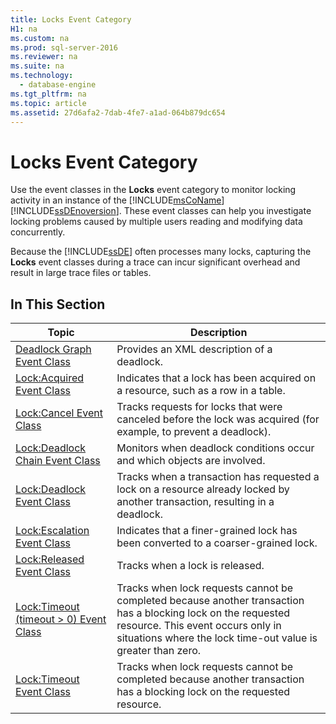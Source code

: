 ```yaml
---
title: Locks Event Category
H1: na
ms.custom: na
ms.prod: sql-server-2016
ms.reviewer: na
ms.suite: na
ms.technology: 
  - database-engine
ms.tgt_pltfrm: na
ms.topic: article
ms.assetid: 27d6afa2-7dab-4fe7-a1ad-064b879dc654
---
```

# Locks Event Category
  Use the event classes in the **Locks** event category to monitor locking activity in an instance of the [!INCLUDE[msCoName](../../Topics/TopicNameContainA/includes/msCoName_md.md)] [!INCLUDE[ssDEnoversion](../../Topics/TopicNameContainA/includes/ssDEnoversion_md.md)]. These event classes can help you investigate locking problems caused by multiple users reading and modifying data concurrently.  
  
 Because the [!INCLUDE[ssDE](../../Topics/TopicNameContainA/includes/ssDE_md.md)] often processes many locks, capturing the **Locks** event classes during a trace can incur significant overhead and result in large trace files or tables.  
  
## In This Section  
  
|Topic|Description|  
|-----------|-----------------|  
|[Deadlock Graph Event Class](../../Topics/TopicNameNotContainA/Deadlock-Graph-Event-Class.md)|Provides an XML description of a deadlock.|  
|[Lock:Acquired Event Class](../Topic/Lock:Acquired%20Event%20Class.md)|Indicates that a lock has been acquired on a resource, such as a row in a table.|  
|[Lock:Cancel Event Class](../Topic/Lock:Cancel%20Event%20Class.md)|Tracks requests for locks that were canceled before the lock was acquired (for example, to prevent a deadlock).|  
|[Lock:Deadlock Chain Event Class](../Topic/Lock:Deadlock%20Chain%20Event%20Class.md)|Monitors when deadlock conditions occur and which objects are involved.|  
|[Lock:Deadlock Event Class](../Topic/Lock:Deadlock%20Event%20Class.md)|Tracks when a transaction has requested a lock on a resource already locked by another transaction, resulting in a deadlock.|  
|[Lock:Escalation Event Class](../Topic/Lock:Escalation%20Event%20Class.md)|Indicates that a finer-grained lock has been converted to a coarser-grained lock.|  
|[Lock:Released Event Class](../Topic/Lock:Released%20Event%20Class.md)|Tracks when a lock is released.|  
|[Lock:Timeout &#40;timeout &#62; 0&#41; Event Class](../Topic/Lock:Timeout%20\(timeout%20%3E%200\)%20Event%20Class.md)|Tracks when lock requests cannot be completed because another transaction has a blocking lock on the requested resource. This event occurs only in situations where the lock time-out value is greater than zero.|  
|[Lock:Timeout Event Class](../Topic/Lock:Timeout%20Event%20Class.md)|Tracks when lock requests cannot be completed because another transaction has a blocking lock on the requested resource.|  
  
  